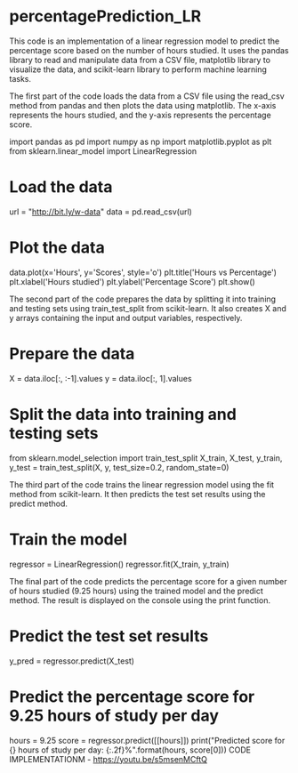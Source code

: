 # percentagePrediction_LR

This code is an implementation of a linear regression model to predict the percentage score based on the number of hours studied. It uses the pandas library to read and manipulate data from a CSV file, matplotlib library to visualize the data, and scikit-learn library to perform machine learning tasks.

The first part of the code loads the data from a CSV file using the read_csv method from pandas and then plots the data using matplotlib. The x-axis represents the hours studied, and the y-axis represents the percentage score.

import pandas as pd
import numpy as np
import matplotlib.pyplot as plt
from sklearn.linear_model import LinearRegression

# Load the data
url = "http://bit.ly/w-data"
data = pd.read_csv(url)

# Plot the data
data.plot(x='Hours', y='Scores', style='o')
plt.title('Hours vs Percentage')
plt.xlabel('Hours studied')
plt.ylabel('Percentage Score')
plt.show()

The second part of the code prepares the data by splitting it into training and testing sets using train_test_split from scikit-learn. It also creates X and y arrays containing the input and output variables, respectively.
# Prepare the data
X = data.iloc[:, :-1].values
y = data.iloc[:, 1].values

# Split the data into training and testing sets
from sklearn.model_selection import train_test_split
X_train, X_test, y_train, y_test = train_test_split(X, y, test_size=0.2, random_state=0)

The third part of the code trains the linear regression model using the fit method from scikit-learn. It then predicts the test set results using the predict method.
# Train the model
regressor = LinearRegression()
regressor.fit(X_train, y_train)

The final part of the code predicts the percentage score for a given number of hours studied (9.25 hours) using the trained model and the predict method. The result is displayed on the console using the print function.

# Predict the test set results
y_pred = regressor.predict(X_test)

# Predict the percentage score for 9.25 hours of study per day
hours = 9.25
score = regressor.predict([[hours]])
print("Predicted score for {} hours of study per day: {:.2f}%".format(hours, score[0]))
CODE IMPLEMENTATIONM - https://youtu.be/s5msenMCftQ
